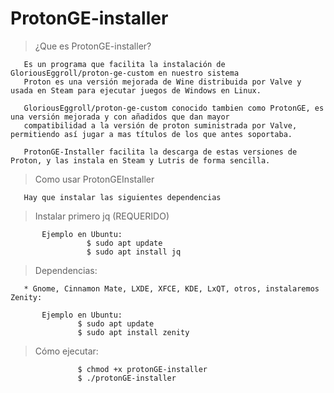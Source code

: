 # ProtonGE-installer
> ¿Que es ProtonGE-installer?
 
       Es un programa que facilita la instalación de GloriousEggroll/proton-ge-custom en nuestro sistema
       Proton es una versión mejorada de Wine distribuida por Valve y usada en Steam para ejecutar juegos de Windows en Linux.
   
       GloriousEggroll/proton-ge-custom conocido tambien como ProtonGE, es una versión mejorada y con añadidos que dan mayor
       compatibilidad a la versión de proton suministrada por Valve, permitiendo así jugar a mas títulos de los que antes soportaba.

       ProtonGE-Installer facilita la descarga de estas versiones de Proton, y las instala en Steam y Lutris de forma sencilla.

> Como usar ProtonGEInstaller

       Hay que instalar las siguientes dependencias

   > Instalar primero jq (REQUERIDO)

           Ejemplo en Ubuntu:
                     $ sudo apt update
                     $ sudo apt install jq

   > Dependencias:

       * Gnome, Cinnamon Mate, LXDE, XFCE, KDE, LxQT, otros, instalaremos Zenity:
   
           Ejemplo en Ubuntu:
                   $ sudo apt update
                   $ sudo apt install zenity

   > Cómo ejecutar:

                   $ chmod +x protonGE-installer
                   $ ./protonGE-installer


